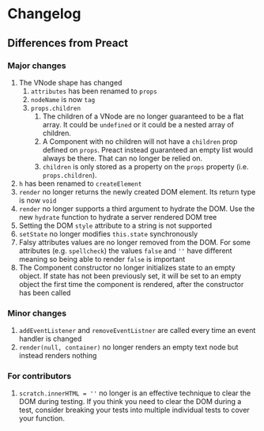 # Changelog

## Differences from Preact

### Major changes

1. The VNode shape has changed
    1. `attributes` has been renamed to `props`
    2. `nodeName` is now `tag`
    3. `props.children`
        1. The children of a VNode are no longer guaranteed to be a flat array. It could be `undefined`
           or it could be a nested array of children.
        2. A Component with no children will not have a `children` prop defined on `props`. Preact
           instead guaranteed an empty list would always be there. That can no longer be relied on.
        3. `children` is only stored as a property on the `props` property (i.e. `props.children`).
2. `h` has been renamed to `createElement`
3. `render` no longer returns the newly created DOM element. Its return type is now `void`
4. `render` no longer supports a third argument to hydrate the DOM. Use the new `hydrate`
   function to hydrate a server rendered DOM tree
5. Setting the DOM `style` attribute to a string is not supported
6. `setState` no longer modifies `this.state` synchronously
7. Falsy attributes values are no longer removed from the DOM. For some attributes (e.g. `spellcheck`)
   the values `false` and `''` have different meaning so being able to render `false` is important
8. The Component constructor no longer initializes state to an empty object. If state has not been
   previously set, it will be set to an empty object the first time the component is rendered, after
   the constructor has been called

### Minor changes

1. `addEventListener` and `removeEventListner` are called every time an event handler is changed
2. `render(null, container)` no longer renders an empty text node but instead renders nothing

### For contributors

1. `scratch.innerHTML = ''` no longer is an effective technique to clear the DOM during testing. If you think you need to
   clear the DOM during a test, consider breaking your tests into multiple individual tests to cover your function.
